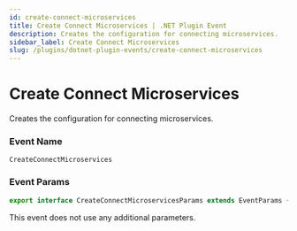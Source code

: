 ```yaml
---
id: create-connect-microservices
title: Create Connect Microservices | .NET Plugin Event
description: Creates the configuration for connecting microservices.
sidebar_label: Create Connect Microservices
slug: /plugins/dotnet-plugin-events/create-connect-microservices
---
```


# Create Connect Microservices


Creates the configuration for connecting microservices.

### Event Name

`CreateConnectMicroservices`

### Event Params

```ts
export interface CreateConnectMicroservicesParams extends EventParams {}
```

This event does not use any additional parameters.